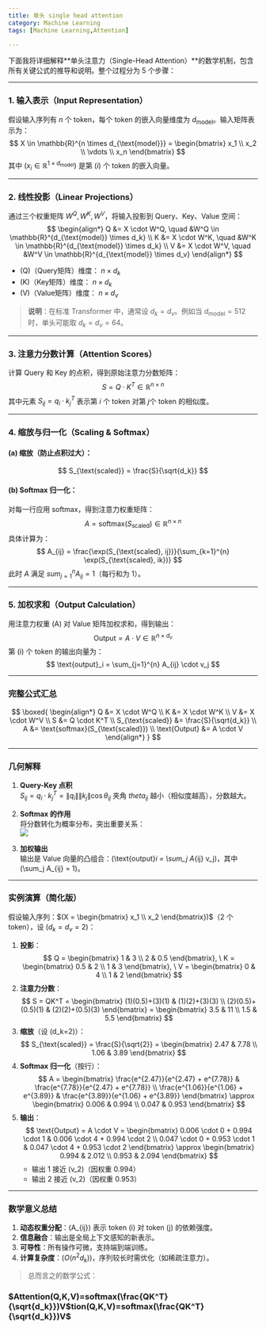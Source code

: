 ```yaml
---
title: 单头 single head attention
category: Machine Learning
tags: [Machine Learning,Attention]

---
```

下面我将详细解释**单头注意力（Single-Head Attention）**的数学机制，包含所有关键公式的推导和说明。整个过程分为 5 个步骤：

---

### **1. 输入表示（Input Representation）**
假设输入序列有 $n$ 个 token，每个 token 的嵌入向量维度为 $d_{\text{model}}$。输入矩阵表示为：
$$
X \in \mathbb{R}^{n \times d_{\text{model}}} = \begin{bmatrix} x_1 \\ x_2 \\ \vdots \\ x_n \end{bmatrix}
$$
其中 $(x_i \in \mathbb{R}^{1 \times d_{\text{model}}})$ 是第 $(i)$ 个 token 的嵌入向量。

---

### **2. 线性投影（Linear Projections）**
通过三个权重矩阵 $W^Q, W^K, W^V$，将输入投影到 Query、Key、Value 空间：
$$
\begin{align*}
Q &= X \cdot W^Q, \quad &W^Q \in \mathbb{R}^{d_{\text{model}} \times d_k} \\
K &= X \cdot W^K, \quad &W^K \in \mathbb{R}^{d_{\text{model}} \times d_k} \\
V &= X \cdot W^V, \quad &W^V \in \mathbb{R}^{d_{\text{model}} \times d_v}
\end{align*}
$$
- \(Q\)（Query矩阵）维度： $n \times d_k$
- \(K\)（Key矩阵）维度： $n \times d_k$
- \(V\)（Value矩阵）维度： $n \times d_v$

> **说明**：在标准 Transformer 中，通常设 $d_k = d_v$。例如当 $d_{\text{model}} = 512$ 时，单头可能取 $d_k = d_v = 64$。

---

### **3. 注意力分数计算（Attention Scores）**
计算 Query 和 Key 的点积，得到原始注意力分数矩阵：
$$
S = Q \cdot K^T \in \mathbb{R}^{n \times n}
$$
其中元素 $S_{ij} = q_i \cdot k_j^T$ 表示第 $i$ 个 token 对第 $j$个 token 的相似度。

---

### **4. 缩放与归一化（Scaling & Softmax）**
#### (a) **缩放（防止点积过大）**：
$$
S_{\text{scaled}} = \frac{S}{\sqrt{d_k}}
$$
#### (b) **Softmax 归一化**：
对每一行应用 softmax，得到注意力权重矩阵：
$$
A = \text{softmax}(S_{\text{scaled}}) \in \mathbb{R}^{n \times n}
$$
具体计算为：
$$
A_{ij} = \frac{\exp(S_{\text{scaled}, ij})}{\sum_{k=1}^{n} \exp(S_{\text{scaled}, ik})}
$$
此时 $A$ 满足 $sum_{j=1}^{n} A_{ij} = 1$（每行和为 1）。

---

### **5. 加权求和（Output Calculation）**
用注意力权重 \(A\) 对 Value 矩阵加权求和，得到输出：
$$
\text{Output} = A \cdot V \in \mathbb{R}^{n \times d_v}
$$
第 \(i\) 个 token 的输出向量为：
$$
\text{output}_i = \sum_{j=1}^{n} A_{ij} \cdot v_j
$$

---

### **完整公式汇总**
$$
\boxed{
\begin{align*}
Q &= X \cdot W^Q \\
K &= X \cdot W^K \\
V &= X \cdot W^V \\
S &= Q \cdot K^T \\
S_{\text{scaled}} &= \frac{S}{\sqrt{d_k}} \\
A &= \text{softmax}(S_{\text{scaled}}) \\
\text{Output} &= A \cdot V
\end{align*}
}
$$

---

### **几何解释**
1. **Query-Key 点积**  
   $S_{ij} = q_i \cdot k_j^T = \|q_i\| \|k_j\| \cos \theta_{ij}$
   夹角 $theta_{ij}$ 越小（相似度越高），分数越大。

2. **Softmax 的作用**  
   将分数转化为概率分布，突出重要关系：  
   ![](https://miro.medium.com/v2/resize:fit:1400/1*_92bnsMJy8Bl6I5LayptIg.png)

3. **加权输出**  
   输出是 Value 向量的凸组合：\(\text{output}_i = \sum_j A_{ij} v_j\)，其中 \(\sum_j A_{ij} = 1\)。

---

### **实例演算（简化版）**
假设输入序列：$(X = \begin{bmatrix} x_1 \\ x_2 \end{bmatrix})$（2 个 token），设 $(d_k = d_v = 2)$：
1. **投影**：
   $$
   Q = \begin{bmatrix} 1 & 3 \\ 2 & 0.5 \end{bmatrix}, \ 
   K = \begin{bmatrix} 0.5 & 2 \\ 1 & 3 \end{bmatrix}, \ 
   V = \begin{bmatrix} 0 & 4 \\ 1 & 2 \end{bmatrix}
   $$
2. **注意力分数**：
   $$
   S = QK^T = \begin{bmatrix} 
   (1)(0.5)+(3)(1) & (1)(2)+(3)(3) \\
   (2)(0.5)+(0.5)(1) & (2)(2)+(0.5)(3)
   \end{bmatrix} = \begin{bmatrix} 3.5 & 11 \\ 1.5 & 5.5 \end{bmatrix}
   $$
3. **缩放**（设 \(d_k=2\)）：
   $$
   S_{\text{scaled}} = \frac{S}{\sqrt{2}} = \begin{bmatrix} 2.47 & 7.78 \\ 1.06 & 3.89 \end{bmatrix}
   $$
4. **Softmax 归一化**（按行）：
   $$
   A = \begin{bmatrix} 
   \frac{e^{2.47}}{e^{2.47} + e^{7.78}} & \frac{e^{7.78}}{e^{2.47} + e^{7.78}} \\
   \frac{e^{1.06}}{e^{1.06} + e^{3.89}} & \frac{e^{3.89}}{e^{1.06} + e^{3.89}}
   \end{bmatrix} \approx \begin{bmatrix} 0.006 & 0.994 \\ 0.047 & 0.953 \end{bmatrix}
   $$
5. **输出**：
   $$
   \text{Output} = A \cdot V = \begin{bmatrix} 
   0.006 \cdot 0 + 0.994 \cdot 1 & 0.006 \cdot 4 + 0.994 \cdot 2 \\
   0.047 \cdot 0 + 0.953 \cdot 1 & 0.047 \cdot 4 + 0.953 \cdot 2
   \end{bmatrix} \approx \begin{bmatrix} 0.994 & 2.012 \\ 0.953 & 2.094 \end{bmatrix}
   $$
   - 输出 1 接近 \(v_2\)（因权重 0.994）
   - 输出 2 接近 \(v_2\)（因权重 0.953）

---

### **数学意义总结**
1. **动态权重分配**：\(A_{ij}\) 表示 token \(i\) 对 token \(j\) 的依赖强度。
2. **信息融合**：输出是全局上下文感知的新表示。
3. **可导性**：所有操作可微，支持端到端训练。
4. **计算复杂度**：$(O(n^2 d_k))$，序列较长时需优化（如稀疏注意力）。


> 总而言之的数学公式：
### $Attention(Q,K,V)=softmax(\frac{QK^T}{\sqrt{d_k}})V$tion(Q,K,V)=softmax(\frac{QK^T}{\sqrt{d_k}})V$
